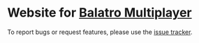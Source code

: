 # Website for [Balatro Multiplayer](https://balatromp.com/)

To report bugs or request features, please use the [issue tracker](https://github.com/Balatro-Multiplayer/www/issues).

